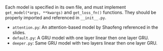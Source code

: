Each model is specified in its own file, and must implement `get_model(*args, **kwargs)` and `get_loss_fn()` functions. They should be properly imported and referenced in `__init__.py`.

- `attention.py`: An attention-based model by Shaofeng referenced in the slides.
- `default.py`: A GRU model with one layer linear then one layer GRU.
- `deeper.py`: Same GRU model with two layers linear then one layer GRU.